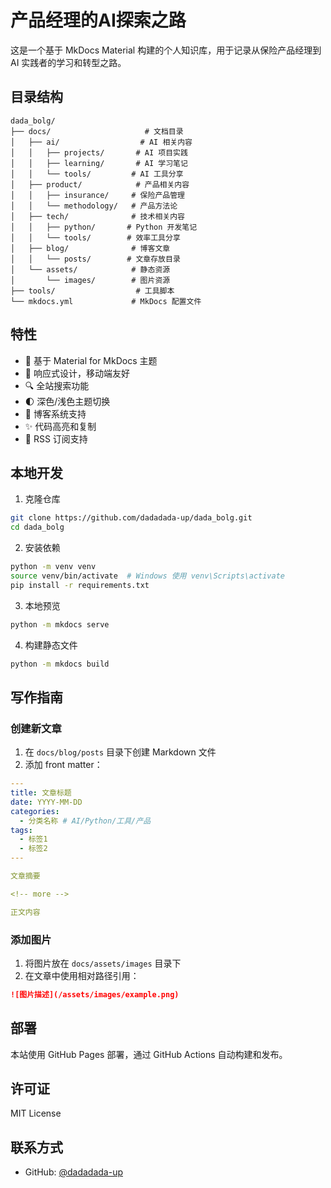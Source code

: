 # 产品经理的AI探索之路

这是一个基于 MkDocs Material 构建的个人知识库，用于记录从保险产品经理到 AI 实践者的学习和转型之路。

## 目录结构

```
dada_bolg/
├── docs/                     # 文档目录
│   ├── ai/                  # AI 相关内容
│   │   ├── projects/       # AI 项目实践
│   │   ├── learning/       # AI 学习笔记
│   │   └── tools/         # AI 工具分享
│   ├── product/            # 产品相关内容
│   │   ├── insurance/     # 保险产品管理
│   │   └── methodology/   # 产品方法论
│   ├── tech/              # 技术相关内容
│   │   ├── python/       # Python 开发笔记
│   │   └── tools/        # 效率工具分享
│   ├── blog/              # 博客文章
│   │   └── posts/        # 文章存放目录
│   └── assets/            # 静态资源
│       └── images/        # 图片资源
├── tools/                  # 工具脚本
└── mkdocs.yml             # MkDocs 配置文件
```

## 特性

- 🎨 基于 Material for MkDocs 主题
- 📱 响应式设计，移动端友好
- 🔍 全站搜索功能
- 🌓 深色/浅色主题切换
- 📝 博客系统支持
- ✨ 代码高亮和复制
- 📰 RSS 订阅支持

## 本地开发

1. 克隆仓库
```bash
git clone https://github.com/dadadada-up/dada_bolg.git
cd dada_bolg
```

2. 安装依赖
```bash
python -m venv venv
source venv/bin/activate  # Windows 使用 venv\Scripts\activate
pip install -r requirements.txt
```

3. 本地预览
```bash
python -m mkdocs serve
```

4. 构建静态文件
```bash
python -m mkdocs build
```

## 写作指南

### 创建新文章

1. 在 `docs/blog/posts` 目录下创建 Markdown 文件
2. 添加 front matter：
```yaml
---
title: 文章标题
date: YYYY-MM-DD
categories:
  - 分类名称 # AI/Python/工具/产品
tags:
  - 标签1
  - 标签2
---

文章摘要

<!-- more -->

正文内容
```

### 添加图片

1. 将图片放在 `docs/assets/images` 目录下
2. 在文章中使用相对路径引用：
```markdown
![图片描述](/assets/images/example.png)
```

## 部署

本站使用 GitHub Pages 部署，通过 GitHub Actions 自动构建和发布。

## 许可证

MIT License

## 联系方式

- GitHub: [@dadadada-up](https://github.com/dadadada-up)


